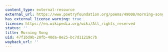 ```yaml
---
content_type: external-resource
external_url: https://www.poetryfoundation.org/poems/49008/morning-song-56d22ab4a0cee
has_external_license_warning: true
license: https://en.wikipedia.org/wiki/All_rights_reserved
status: ''
title: Morning Song
uid: 47f1bd9b-20fb-40da-8e25-bc7d11219c7b
wayback_url: ''
---
```

